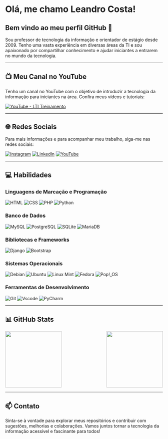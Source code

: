 # Olá, me chamo Leandro Costa! 
## Bem vindo ao meu perfil GitHub 👋

Sou professor de tecnologia da informação e orientador de estágio desde 2009. Tenho uma vasta experiência em diversas áreas da TI e sou apaixonado por compartilhar conhecimento e ajudar iniciantes a entrarem no mundo da tecnologia.

---

## 📺 Meu Canal no YouTube
Tenho um canal no YouTube com o objetivo de introduzir a tecnologia da informação para iniciantes na área. Confira meus vídeos e tutoriais:

[![YouTube - LTI Treinamento](https://img.shields.io/badge/YouTube-LTI_Treinamento-FF0000?style=for-the-badge&logo=youtube&logoColor=white)](https://www.youtube.com/ltitreinamento)

---

## 🌐 Redes Sociais
Para mais informações e para acompanhar meu trabalho, siga-me nas redes sociais:

[![Instagram](https://img.shields.io/badge/-Instagram-%23E4405F?style=for-the-badge&logo=instagram&logoColor=white)](https://www.instagram.com/leandrocostapro/)
[![LinkedIn](https://img.shields.io/badge/LinkedIn-0077B5?style=for-the-badge&logo=linkedin&logoColor=white)](https://www.linkedin.com/in/leandrotecnologia/)
[![YouTube](https://img.shields.io/badge/YouTube-FF0000?style=for-the-badge&logo=youtube&logoColor=white)](https://www.youtube.com/ltitreinamento)

---

## 💻 Habilidades

### Linguagens de Marcação e Programação
![HTML](https://img.shields.io/badge/HTML-E34F26?style=for-the-badge&logo=html5&logoColor=white)
![CSS](https://img.shields.io/badge/CSS-1572B6?style=for-the-badge&logo=css3&logoColor=white)
![PHP](https://img.shields.io/badge/PHP-777BB4?style=for-the-badge&logo=php&logoColor=white)
![Python](https://img.shields.io/badge/Python-3776AB?style=for-the-badge&logo=python&logoColor=white)

### Banco de Dados
![MySQL](https://img.shields.io/badge/MySQL-00000F?style=for-the-badge&logo=mysql&logoColor=white)
![PostgreSQL](https://img.shields.io/badge/PostgreSQL-316192?style=for-the-badge&logo=postgresql&logoColor=white)
![SQLite](https://img.shields.io/badge/SQLite-07405E?style=for-the-badge&logo=sqlite&logoColor=white)
![MariaDB](https://img.shields.io/badge/MariaDB-003545?style=for-the-badge&logo=mariadb&logoColor=white)

### Bibliotecas e Frameworks
![Django](https://img.shields.io/badge/django-%23092E20.svg?style=for-the-badge&logo=django&logoColor=white)
![Bootstrap](https://img.shields.io/badge/Bootstrap-563D7C?style=for-the-badge&logo=bootstrap&logoColor=white)

### Sistemas Operacionais
![Debian](https://img.shields.io/badge/Debian-A81D33?style=for-the-badge&logo=debian&logoColor=white)
![Ubuntu](https://img.shields.io/badge/Ubuntu-E95420?style=for-the-badge&logo=ubuntu&logoColor=white)
![Linux Mint](https://img.shields.io/badge/Linux%20Mint-87CF3E?style=for-the-badge&logo=linux-mint&logoColor=white)
![Fedora](https://img.shields.io/badge/Fedora-294172?style=for-the-badge&logo=fedora&logoColor=white)
![Pop!_OS](https://img.shields.io/badge/Pop!__OS-48B9C7?style=for-the-badge&logo=pop-os&logoColor=white)

### Ferramentas de Desenvolvimento
![Git](https://img.shields.io/badge/GIT-E44C30?style=for-the-badge&logo=git&logoColor=white)
![Vscode](https://img.shields.io/badge/Vscode-007ACC?style=for-the-badge&logo=visual-studio-code&logoColor=white)
![PyCharm](https://img.shields.io/badge/PyCharm-000000?style=for-the-badge&logo=pycharm&logoColor=white)

---

## 📊 GitHub Stats
<div style="display: flex; justify-content: space-between;">
  <img loading="lazy" height="180em" src="https://github-readme-stats.vercel.app/api/top-langs/?username=leandrolti&layout=compact&langs_count=7&theme=github_dark"/>
  <img loading="lazy" height="180em" src="https://github-readme-stats.vercel.app/api?username=leandrolti&show_icons=true&theme=github_dark&include_all_commits=true&count_private=true"/>
</div>

---

## 📫 Contato
Sinta-se à vontade para explorar meus repositórios e contribuir com sugestões, melhorias e colaborações. Vamos juntos tornar a tecnologia da informação acessível e fascinante para todos!


